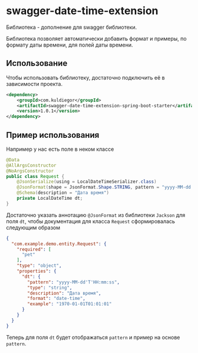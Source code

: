 # swagger-date-time-extension
Библиотека - дополнение для swagger библиотеки.

Библиотека позволяет автоматически добавить формат и примеры, по формату даты времени, для полей даты времени.

## Использование
Чтобы использовать библиотеку, достаточно подключить её в зависимости проекта.

```xml
<dependency>
    <groupId>com.kuldiegor</groupId>
    <artifactId>swagger-date-time-extension-spring-boot-starter</artifactId>
    <version>1.0.1</version>
</dependency>
```

## Пример использования
Например у нас есть поле в неком классе
```java
@Data
@AllArgsConstructor
@NoArgsConstructor
public class Request {
    @JsonSerialize(using = LocalDateTimeSerializer.class)
    @JsonFormat(shape = JsonFormat.Shape.STRING, pattern = "yyyy-MM-dd'T'HH:mm:ss")
    @Schema(description = "Дата время")
    private LocalDateTime dt;
}
```
Достаточно указать аннотацию ``@JsonFormat`` из библиотеки ``Jackson`` для поля `dt`, чтобы документация для класса `Request` сформировалась следующим образом

```json
{
  "com.example.demo.entity.Request": {
    "required": [
      "pet"
    ],
    "type": "object",
    "properties": {
      "dt": {
        "pattern": "yyyy-MM-dd'T'HH:mm:ss",
        "type": "string",
        "description": "Дата время",
        "format": "date-time",
        "example": "1970-01-01T01:01:01"
      }
    }
  }
}
```

Теперь для поля `dt` будет отображаться `pattern` и пример на основе `pattern`.